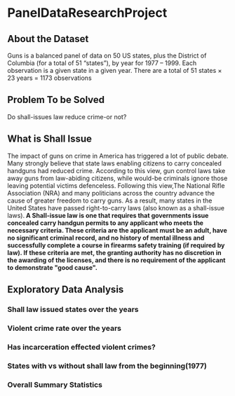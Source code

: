 # PanelDataResearchProject

<h2> About the Dataset </h2>

Guns is a balanced panel of data on 50 US states, plus the District of Columbia (for a total of 51 “states”), by year for 1977 – 1999. Each observation is a given state in a given year.
There are a total of 51 states × 23 years = 1173 observations

<h2> Problem To be Solved </h2>

Do shall-issues law reduce crime-or not?

<h2> What is Shall Issue </h2>

The impact of guns on crime in America has triggered a lot of public debate. Many strongly believe that state laws enabling citizens to carry concealed handguns had reduced crime. According to this view, gun control laws take away guns from law-abiding citizens, while would-be criminals ignore those leaving potential victims defenceless. Following this view,The National Rifle Association (NRA) and many politicians across the country advance the cause of greater freedom to carry guns.
As a result, many states in the United States have passed right-to-carry laws (also known as a shall-issue laws).<b> A Shall-issue law is one that requires that governments issue concealed carry handgun permits to any applicant who meets the necessary criteria. These criteria are the applicant must be an adult, have no significant criminal record, and no history of mental illness and successfully complete a course in firearms safety training (if required by law). If
these criteria are met, the granting authority has no discretion in the awarding of the licenses, and there is no requirement of the applicant to demonstrate "good cause".</b> 

<h2> Exploratory Data Analysis </h2>

<h3> Shall law issued states over the years </h3>

<h3> Violent crime rate over the years </h3> 

<h3> Has incarceration effected violent crimes? </h3>

<h3> States with vs without shall law from the beginning(1977) </h3>

<h3> Overall Summary Statistics </h3> 
